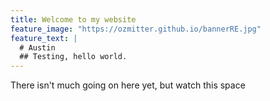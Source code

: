 ```yaml
---
title: Welcome to my website
feature_image: "https://ozmitter.github.io/bannerRE.jpg"
feature_text: |
  # Austin
  ## Testing, hello world.
---
```


There isn't much going on here yet, but watch this space
